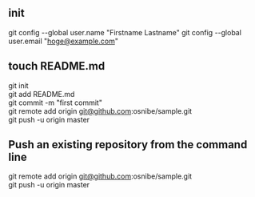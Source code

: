 ## init
git config --global user.name "Firstname Lastname"
git config --global user.email "hoge@example.com"

## touch README.md
git init  
git add README.md  
git commit -m "first commit"  
git remote add origin git@github.com:osnibe/sample.git  
git push -u origin master  
  
## Push an existing repository from the command line   
  
git remote add origin git@github.com:osnibe/sample.git  
git push -u origin master  
